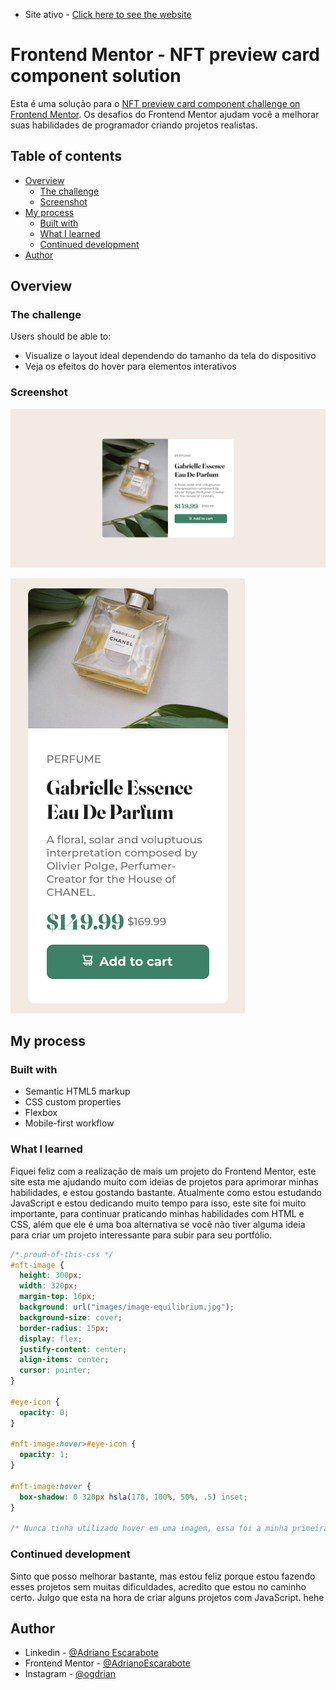 - Site ativo - [Click here to see the website](https://adrianoescarabote.github.io/nft-preview-card-component-main/)

# Frontend Mentor - NFT preview card component solution

Esta é uma solução para o [NFT preview card component challenge on Frontend Mentor](https://www.frontendmentor.io/challenges/nft-preview-card-component-SbdUL_w0U). 
Os desafios do Frontend Mentor ajudam você a melhorar suas habilidades de programador criando projetos realistas. 

## Table of contents

- [Overview](#overview)
  - [The challenge](#the-challenge)
  - [Screenshot](#screenshot)
- [My process](#my-process)
  - [Built with](#built-with)
  - [What I learned](#what-i-learned)
  - [Continued development](#continued-development)
- [Author](#author)

## Overview

### The challenge

Users should be able to:

- Visualize o layout ideal dependendo do tamanho da tela do dispositivo
- Veja os efeitos do hover para elementos interativos

### Screenshot

![](./screenshots/screenshotdesktop.png)

![](./screenshots/screenshotmobile.png)


## My process

### Built with

- Semantic HTML5 markup
- CSS custom properties
- Flexbox
- Mobile-first workflow

### What I learned

Fiquei feliz com a realização de mais um projeto do Frontend Mentor, este site esta me ajudando muito com ideias de projetos para aprimorar minhas habilidades, e estou gostando bastante. Atualmente como estou estudando JavaScript e estou dedicando muito tempo para isso, este site foi muito importante, para continuar praticando minhas habilidades com HTML e CSS, além que ele é uma boa alternativa se você não tiver alguma ideia para criar um projeto interessante para subir para seu portfólio.

```css
/*.proud-of-this-css */
#nft-image {
  height: 300px;
  width: 320px;
  margin-top: 16px;
  background: url("images/image-equilibrium.jpg");
  background-size: cover;
  border-radius: 15px;
  display: flex;
  justify-content: center;
  align-items: center;
  cursor: pointer;
}

#eye-icon {
  opacity: 0;
}

#nft-image:hover>#eye-icon {
  opacity: 1;
}

#nft-image:hover {
  box-shadow: 0 320px hsla(178, 100%, 50%, .5) inset;
}

/* Nunca tinha utilizado hover em uma imagem, essa foi a minha primeira vez. */
```

### Continued development

Sinto que posso melhorar bastante, mas estou feliz porque estou fazendo esses projetos sem muitas dificuldades, acredito que estou no caminho certo. Julgo que esta na hora de criar alguns projetos com JavaScript. hehe

## Author

- Linkedin - [@Adriano Escarabote](https://www.linkedin.com/in/adriano-escarabote-944b02233/)
- Frontend Mentor - [@AdrianoEscarabote](https://www.frontendmentor.io/profile/AdrianoEscarabote)
- Instagram - [@ogdrian](https://www.instagram.com/ogdrian/)

